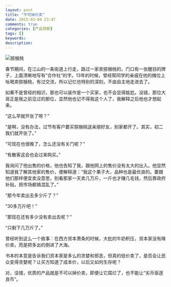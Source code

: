 ```yaml
---
layout: post
title: "不可掉价卖"
date: 2015-03-04 23:47
comments: true
categories: [产品观察]
tags: []
keywords: 
description: 
---
```

![猕猴桃](http://s2.ymt360.com/enterprise/38d4f18adaf00617ed6df560f320e313.jpg)

春节期间，在江山的一条街道上行走，路过一家卖猕猴桃的，门口有一张醒目的牌子，上面清晰地写有“合作社”的字。13年的时候，曾经帮同学的亲戚在他的摊位上吆喝卖猕猴桃，有过交流，所以记忆也特别的深刻，不由自主地走进去了。

<!--more-->
如果不是曾经的相识，那也可以装作是一个买家，也不会显得尴尬。没错，那位大哥正是我之前见过的那位，显然他也记不得我这个人了，我解释之后他也才想起来。

“这么早就开张了呀？”

“是啊，没有办法，过节有客户要买猕猴桃送亲朋好友，别家都开了。其实，初二我们就开张了。”

“可现在也很晚了，怎么还没有关门呢？”

“有散客这会也会过来购买。”

我询问了他出售的价格，他也告知了我，跟他网上的售价没有太大的出入。他显然知道我了解其他家的售价，便解释道：“我这个果子大，品种也是最优良的。要跟他们那样便宜卖没意思，别看那家一天卖几万斤，一斤也才赚几毛钱，然后靠政府补贴，把市场都搞混乱了。”

“那今年卖出去多少斤了？”

“30多万斤吧！”

“那现在还有多少没有卖出去呢？”

“只剩下几万斤了。”

曾经听到这么一个故事：在西方资本萧条的时候，大批的牛奶积压，资本家没有降价卖，而是把多出的倒进了大海。

书本的本意是告诉我们资本家是多么的贪婪和邪恶，但真的低价卖了，是否会让民众变得贪婪呢？让买方知道了成本价，以后又如何生存呢？

对，没错，优质的产品就是不可以掉价卖，即便让它腐烂了，也不能让“劣币驱逐良币”。